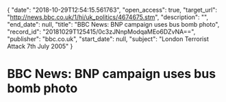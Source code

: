 {
  "date": "2018-10-29T12:54:15.561763", 
  "open_access": true, 
  "target_url": "http://news.bbc.co.uk/1/hi/uk_politics/4674675.stm", 
  "description": "", 
  "end_date": null, 
  "title": "BBC News: BNP campaign uses bus bomb photo", 
  "record_id": "20181029T125415/0c3zJNnpModqaMEo6DZvNA==", 
  "publisher": "bbc.co.uk", 
  "start_date": null, 
  "subject": "London Terrorist Attack 7th July 2005"
}

# BBC News: BNP campaign uses bus bomb photo

